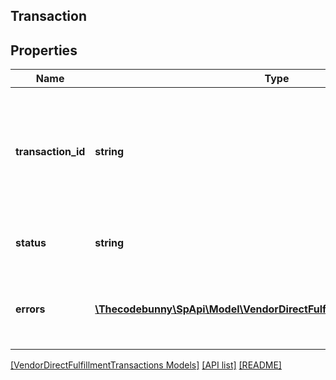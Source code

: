 ## Transaction

## Properties

Name | Type | Description | Notes
------------ | ------------- | ------------- | -------------
**transaction_id** | **string** | The unique identifier sent in the &#39;transactionId&#39; field in response to the post request of a specific transaction. |
**status** | **string** | Current processing status of the transaction. |
**errors** | [**\Thecodebunny\SpApi\Model\VendorDirectFulfillmentTransactions\Error[]**](Error.md) | A list of error responses returned when a request is unsuccessful. | [optional]

[[VendorDirectFulfillmentTransactions Models]](../) [[API list]](../../Api) [[README]](../../../README.md)
